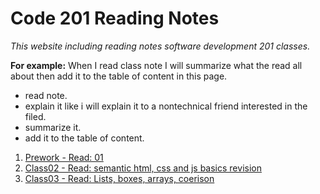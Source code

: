 # Code 201 Reading Notes
*This website including reading notes software development 201 classes.*

**For example:**
 When I read class note I will summarize what the read all about then add it to the table of content in this page.
   * read note.
   * explain it like i will explain it to a nontechnical friend interested in the filed.
   * summarize it.
   * add it to the table of content.

   
   1. [Prework - Read: 01](prework.md)
   2. [Class02 - Read: semantic html, css and js basics revision](class-02.md)
   3. [Class03 - Read: Lists, boxes, arrays, coerison](class-03.md)
